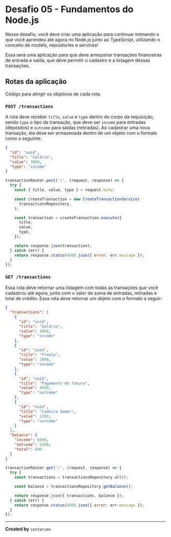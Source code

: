 # Desafio 05 - Fundamentos do Node.js

Nesse desafio, você deve criar uma aplicação para continuar treinando o que você aprendeu até agora no Node.js junto ao TypeScript, utilizando o conceito de models, repositories e services!

Essa será uma aplicação para que deve armazenar transações financeiras de entrada e saída, que deve permitir o cadastro e a listagem dessas transações.

## Rotas da aplicação

Código para atingir os objetivos de cada rota.

### `POST /transactions`

A rota deve receber `title`, `value` e `type` dentro do corpo da requisição, sendo `type` o tipo da transação, que deve ser `income` para entradas (depósitos) e `outcome` para saídas (retiradas). Ao cadastrar uma nova transação, ela deve ser armazenada dentro de um objeto com o formato como o seguinte:

```json
{
  "id": "uuid",
  "title": "Salário",
  "value": 3000,
  "type": "income"
}
```

```javascript
transactionRouter.post('/', (request, response) => {
  try {
    const { title, value, type } = request.body;

    const createTransaction = new CreateTransactionService(
      transactionsRepository,
    );

    const transaction = createTransaction.execute({
      title,
      value,
      type,
    });

    return response.json(transaction);
  } catch (err) {
    return response.status(400).json({ error: err.message });
  }
});
```

### `GET /transactions`

Essa rota deve retornar uma listagem com todas as transações que você cadastrou até agora, junto com o valor de soma de entradas, retiradas e total de crédito. Essa rota deve retornar um objeto com o formato a seguir:

```json
{
  "transactions": [
    {
      "id": "uuid",
      "title": "Salário",
      "value": 4000,
      "type": "income"
    },
    {
      "id": "uuid",
      "title": "Freela",
      "value": 2000,
      "type": "income"
    },
    {
      "id": "uuid",
      "title": "Pagamento da fatura",
      "value": 4000,
      "type": "outcome"
    },
    {
      "id": "uuid",
      "title": "Cadeira Gamer",
      "value": 1200,
      "type": "outcome"
    }
  ],
  "balance": {
    "income": 6000,
    "outcome": 5200,
    "total": 800
  }
}
```

```javascript
transactionRouter.get('/', (request, response) => {
  try {
    const transactions = transactionsRepository.all();

    const balance = transactionsRepository.getBalance();

    return response.json({ transactions, balance });
  } catch (err) {
    return response.status(400).json({ error: err.message });
  }
});
```

---

**Created by** `costaruan`

